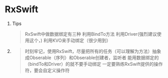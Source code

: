 # RxSwift

1. Tips

   > RxSwift中做数据绑定有三种 利用BindTo方法 利用Driver\(强烈建议使用这个，\) 利用KVO来手动绑定（很少用到）

2. > 时刻牢记，使用RxSwift，尽量把所有的任务（可以理解为方法）抽象成Obserable（序列）和Obserable创建者，监听者 能用数据绑定的（bindTo和Driver）的就不要手动绑定 一定要熟练RxSwift提供的操作符，要会自定义操作符

